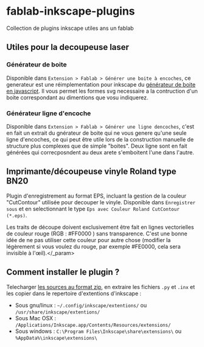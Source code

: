 fablab-inkscape-plugins
=======================

Collection de plugins inkscape utiles ans un fablab

## Utiles pour la decoupeuse laser

### Générateur de boite
Disponible dans `Extension > Fablab > Générer une boite à encoches`, ce generateur est une réimplementation pour inkscape du [générateur de boite en javascript](http://cyberweb.cite-sciences.fr/fablab/tools/svg-box-generator/). Il vous permet les formes svg necessaire a la contruction d'un boite correspondant au dimentions que vosu indiquerez.

### Générateur ligne d'encoche
Disponible dans `Extension > Fablab > Générer une ligne dencoches`, c'est en fait un extrait du gnérateur de boite qui ne vous genere qu'une seule ligne d'encoches, ce qui peut être utile lors de la construction manuelle de structure plus complexes que de simple "boites". Deux ligne sont en fait générées qui correcposndent au deux arete s'emboitent l'une dans l'autre.

## Imprimante/découpeuse vinyle Roland type BN20
Plugin d'enregistrement au format EPS, incluant la gestion de la couleur "CutContour" utilisée pour decouper le vinyle.
Disponible dans `Enregistrer sous` et en selectionnant le type `Eps avec Couleur Roland CutContour (*.eps)`. 

Les traits de découpe doivent exclusivement être fait en lignes vectorielles de couleur rouge (RGB : #FF0000 ) sans transparence. 
C'est une bonne idée de ne pas utiliser cette couleur pour autre chose (modifier la légèrement si vous voulez du rouge, par exemple #FE0000, cela sera invisible à l'œil).</_param>


## Comment installer le plugin ?
Telecharger [les sources au format zip](https://github.com/bumblebeefr/fablab-inkscape-plugins/archive/master.zip), en extraire les fichiers `.py` et `.inx` et les copier dans le repertoire d'extentions d'inkscape : 
* Sous gnu/linux : `~/.config/inkscape/extentions/` ou `/usr/share/inkscape/extentions/`
* Sous Mac OSX : `/Applications/Inkscape.app/Contents/Resources/extensions/`
* Sous windows : `C:\Program Files\Inkscape\share\extensions\` ou `%AppData%\inkscape\extensions\`
